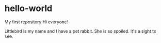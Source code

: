 # hello-world
My first repository
Hi everyone!

Littlebird is my name and I have a pet rabbit. She is so spoiled. It's a sight to see.
